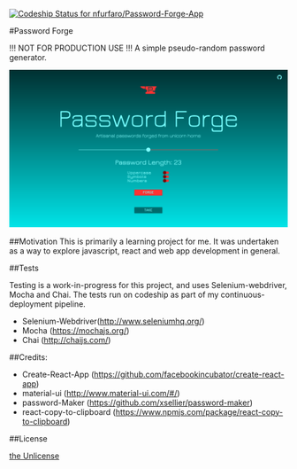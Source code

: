 [ ![Codeship Status for nfurfaro/Password-Forge-App](https://app.codeship.com/projects/fe417780-b807-0134-bb9c-3617a86d3e20/status?branch=master)](https://app.codeship.com/projects/194609)

#Password Forge

!!! NOT FOR PRODUCTION USE !!!
A simple pseudo-random password generator. 

![Screenshot](/Screenshot.png?raw=true "Screenshot")

##Motivation
This is primarily a learning project for me. It was undertaken as a way to explore javascript, react and web app development in general.

##Tests

Testing is a work-in-progress for this project, and uses Selenium-webdriver, Mocha and Chai. The tests run on codeship as part of my continuous-deployment pipeline.

* Selenium-Webdriver(http://www.seleniumhq.org/)
* Mocha (https://mochajs.org/)
* Chai (http://chaijs.com/)

##Credits:

* Create-React-App (https://github.com/facebookincubator/create-react-app)
* material-ui (http://www.material-ui.com/#/)
* password-Maker (https://github.com/xsellier/password-maker)
* react-copy-to-clipboard  (https://www.npmjs.com/package/react-copy-to-clipboard)

##License

[the Unlicense](http://unlicense.org)
